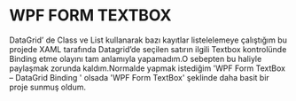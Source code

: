 # WPF FORM TEXTBOX
DataGrid’ de Class ve List kullanarak bazı kayıtlar listelelemeye çalıştığım bu projede XAML tarafında Datagrid’de seçilen satırın ilgili Textbox kontrolünde Binding etme olayını tam anlamıyla yapamadım.O sebepten bu haliyle paylaşmak zorunda kaldım.Normalde yapmak istediğim 'WPF Form TextBox – DataGrid Binding ' olsada 'WPF Form TextBox' şeklinde daha basit bir proje sunmuş oldum.
